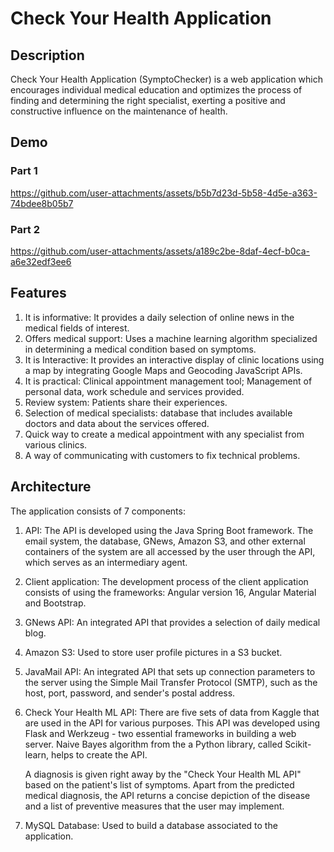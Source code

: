 # Check Your Health Application

## Description
Check Your Health Application (SymptoChecker) is a web application which encourages individual medical education and optimizes the process of finding and determining the right specialist, exerting a positive and constructive influence on the maintenance of health.

## Demo
### Part 1
https://github.com/user-attachments/assets/b5b7d23d-5b58-4d5e-a363-74bdee8b05b7
### Part 2
https://github.com/user-attachments/assets/a189c2be-8daf-4ecf-b0ca-a6e32edf3ee6

## Features
1. It is informative: It provides a daily selection of online news in the medical fields of interest.
2. Offers medical support: Uses a machine learning algorithm specialized in determining a medical condition based on symptoms.
3. It is Interactive: It provides an interactive display of clinic locations using a map by integrating Google Maps and Geocoding JavaScript APIs.
4. It is practical: Clinical appointment management tool; Management of personal data, work schedule and services provided.
5. Review system: Patients share their experiences.
6. Selection of medical specialists: database that includes available doctors and data about the services offered.
7. Quick way to create a medical appointment with any specialist from various clinics.
8. A way of communicating with customers to fix technical problems.

## Architecture

The application consists of 7 components:
1. API: The API is developed using the Java Spring Boot framework. The email system, the database, GNews, Amazon S3, and other external containers of the system are all accessed by the user through the API, which serves as an intermediary agent.
2. Client application: The development process of the client application consists of using the frameworks: Angular version 16, Angular Material and Bootstrap.
3. GNews API: An integrated API that provides a selection of daily medical blog. 
4. Amazon S3: Used to store user profile pictures in a S3 bucket.
5. JavaMail API: An integrated API that sets up connection parameters to the server using the Simple Mail Transfer Protocol (SMTP), such as the host, port, password, and sender's postal address.
6. Check Your Health ML API: There are five sets of data from Kaggle that are used in the API for various purposes. This API was developed using Flask and Werkzeug - two essential frameworks in building a web server. Naive Bayes algorithm from the a Python library, called Scikit-learn, helps to create the API.
   
    A diagnosis is given right away by the "Check Your Health ML API" based on the patient's list of symptoms. Apart from the predicted medical diagnosis, the API returns a concise depiction of the disease and a list of preventive measures that the user may implement.

7. MySQL Database: Used to build a database associated to the application.


